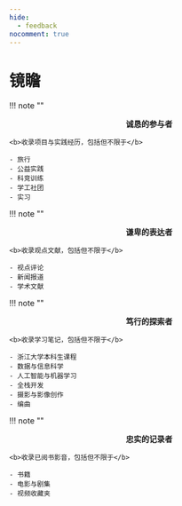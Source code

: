 ```yaml
---
hide:
  - feedback
nocomment: true
---
```

# 镜瞻


!!! note ""
    <center><b>诚恳的参与者</b></center>
    
    <b>收录项目与实践经历，包括但不限于</b>
    
    - 旅行
    - 公益实践
    - 科竞训练
    - 学工社团
    - 实习

!!! note ""
    <center><b>谦卑的表达者</b></center>
    
    <b>收录观点文献，包括但不限于</b>
    
    - 视点评论
    - 新闻报道
    - 学术文献

!!! note ""
    <center><b>笃行的探索者</b></center>
    
    <b>收录学习笔记，包括但不限于</b>
    
    - 浙江大学本科生课程
    - 数据与信息科学
    - 人工智能与机器学习
    - 全栈开发
    - 摄影与影像创作
    - 编曲

!!! note ""
    <center><b>忠实的记录者</b></center>
    
    <b>收录已阅书影音，包括但不限于</b>
    
    - 书籍
    - 电影与剧集
    - 视频收藏夹